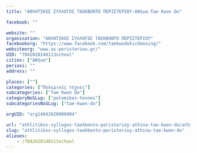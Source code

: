```yaml
---
title: "ΑΘΛΗΤΙΚΟΣ ΣΥΛΛΟΓΟΣ ΤΑΕΚΒΟΝΤΟ ΠΕΡΙΣΤΕΡΙΟΥ-Αθήνα-Tae Kwon Do"

facebook: ""

website: ""
organisation: "ΑΘΛΗΤΙΚΟΣ ΣΥΛΛΟΓΟΣ ΤΑΕΚΒΟΝΤΟ ΠΕΡΙΣΤΕΡΙΟΥ"
facebookorg: "https://www.facebook.com/taekwodokickboxing/"
websiteorg: "www.as-peristeriou.gr/"
UID: "7042020140113school"
cities: ["Αθήνα"]
perioxi: ""
address: ""

places: [""]
categories: ["Πολεμικές τέχνες"]
subcategories: ["Tae Kwon Do"]
categoryNoSLug: ["polemikes-texnes"]
subcategoriesNoSLug: ["tae-kwon-do"]

orgUID: "org14042020000904"

url: "athlitikos-syllogos-taekbonto-peristerioy-athina-tae-kwon-do/athina"
slug: "athlitikos-syllogos-taekbonto-peristerioy-athina-tae-kwon-do"
aliases:
    - /7042020140113school
---
```





